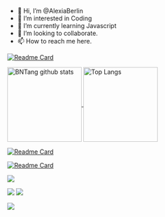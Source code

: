 - 👋 Hi, I’m @AlexiaBerlin
- 👀 I’m interested in Coding
- 🌱 I’m currently learning Javascript
- 💞️ I’m looking to collaborate.
- 📫 How to reach me here.

<!---
AlexiaBerlin/AlexiaBerlin is a ✨ special ✨ repository because its `README.md` (this file) appears on your GitHub profile.
You can click the Preview link to take a look at your changes.
--->
[![Readme Card](https://github-readme-stats.vercel.app/api/pin?username=alexiaberlin&repo=github-readme-stats)](https://github.com/alexiaberlin/github-readme-stats)

<a href="https://github.com/alexiaberlin/github-readme-stats">
  <img align="center" src="https://github-readme-stats.vercel.app/api?username=BNTang&hide=prs&count_private=true&show_icons=true&theme=material-palenight" alt="BNTang github stats"  height="170" />
</a>
<a href="https://github.com/alexiaberlin/github-readme-stats">
  <img align="center" src="https://github-readme-stats.vercel.app/api/top-langs/?username=BNTang&layout=compact&theme=material-palenight" alt="Top Langs" height="170" />
</a>

[![Readme Card](https://raw.githubusercontent.com/alexiaberlin/github-profile-summary-cards-example/master/profile-summary-card-output/2077/0-profile-details.svg)](https://github.com/alexiaberlin/github-profile-summary-cards)

[![Readme Card](https://raw.githubusercontent.com/alexiaberlin/github-profile-summary-cards-example/master/profile-summary-card-output/2077/1-repos-per-language.svg)](https://github.com/alexiaberlin/github-profile-summary-cards) 

[![](https://raw.githubusercontent.com/alexiaberlin/github-profile-summary-cards-example/master/profile-summary-card-output/2077/2-most-commit-language.svg)](https://github.com/alexiaberlin/github-profile-summary-cards)

[![](https://raw.githubusercontent.com/alexiaberlin/github-profile-summary-cards-example/master/profile-summary-card-output/2077/3-stats.svg)](https://github.com/alexiaberlin/github-profile-summary-cards) [![](https://raw.githubusercontent.com/alexiaberlin/github-profile-summary-cards-example/master/profile-summary-card-output/2077/4-productive-time.svg)](https://github.com/alexiaberlin/github-profile-summary-cards)

![](https://raw.githubusercontent.com/alexiaberlin/github-profile-summary-cards-example/master/profile-summary-card-output/2077/0-profile-details.svg)
